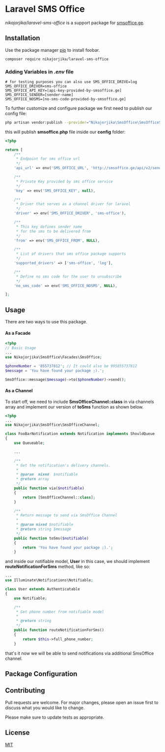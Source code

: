 # Laravel SMS Office

_nikajorjika/laravel-sms-office_ is a support package for [smsoffice.ge](https://smsoffice.ge/).

## Installation

Use the package manager [pip](https://pip.pypa.io/en/stable/) to install foobar.

```bash
composer require nikajorjika/laravel-sms-office
```

### Adding Variables in _.env_ file

```
# for testing purposes you can also use SMS_OFFICE_DRIVE=log
SMS_OFFICE_DRIVER=sms-office
SMS_OFFICE_API_KEY=[api-key-provided-by-smsoffice.ge]
SMS_OFFICE_SENDER=[sender-name]
SMS_OFFICE_NOSMS=[no-sms-code-provided-by-smsoffice.ge]
```

To further customize and configure package we first need to publish our config file:

```bash
php artisan vendor:publish --provider="Nikajorjika\SmsOffice\SmsOfficeServiceProvider" --tag="config"
```

this will publish **smsoffice.php** file inside our **config** folder:

```php
<?php

return [
    /**
     * Endpoint for sms office url
     */
    'api_url' => env('SMS_OFFICE_URL', 'http://smsoffice.ge/api/v2/send/'),

    /**
     * Private Key provided by sms office service
     */
    'key' => env('SMS_OFFICE_KEY', null),

    /**
     * Driver that serves as a channel driver for laravel
     */
    'driver' => env('SMS_OFFICE_DRIVER', 'sms-office'),

    /**
     * This key defines sender name
     * for the sms to be delivered from
     */
    'from' => env('SMS_OFFICE_FROM', NULL),

    /**
     * List of drivers that sms office package supports
     */
    'supported_drivers' => ['sms-office', 'log'],

    /**
     * Define no sms code for the user to unsubscribe
     */
    'no_sms_code' => env('SMS_OFFICE_NOSMS', NULL),

];

```

## Usage

There are two ways to use this package.

#### As a Facade

```php
<?php
// Basic Usage
...
use Nikajorjika\SmsOffice\Facades\SmsOffice;

$phoneNumber = '855737812'; // It could also be 995855737812
$message = 'You have found your package ;).';

SmsOffice::message($message)->to($phoneNumber)->send();

```

#### As a Channel

To start off, we need to include **SmsOfficeChannel::class** in via channels array and implement our version of **toSms** function as shown below.

```php
<?php
...
use Nikajorjika\SmsOffice\SmsOfficeChannel;

class FooBarNotification extends Notification implements ShouldQueue
{
    use Queueable;

    ...

    /**
     * Get the notification's delivery channels.
     *
     * @param  mixed  $notifiable
     * @return array
     */
    public function via($notifiable)
    {
        return [SmsOfficeChannel::class];
    }

    /**
     * Return message to send via SmsOffice Channel
     *
     * @param mixed $notifiable
     * @return string $message
     */
    public function toSms($notifiable)
    {
        return 'You have found your package ;).';
    }

```

and inside our notifiable model, **User** in this case, we should implement **routeNotificationForSms** method, like so:

```php
...
use Illuminate\Notifications\Notifiable;

class User extends Authenticatable
{
    use Notifiable;

    /**
     * Get phone number from notifiable model
     *
     * @return string
     */
    public function routeNotificationForSms()
    {
        return $this->full_phone_number;
    }

```

that's it now we will be able to send notifications via additional SmsOffice channel.

## Package Configuration

## Contributing

Pull requests are welcome. For major changes, please open an issue first to discuss what you would like to change.

Please make sure to update tests as appropriate.

## License

[MIT](https://choosealicense.com/licenses/mit/)
